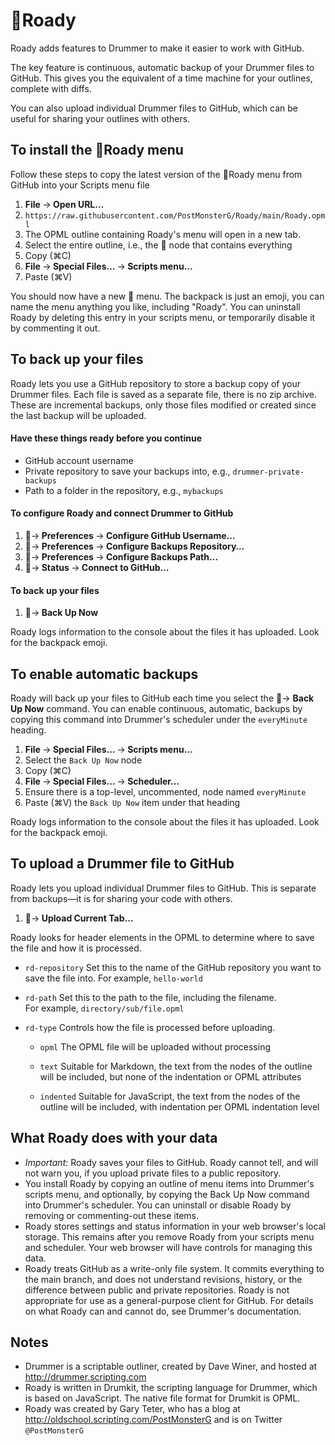 # 🎒Roady
Roady adds features to Drummer to make it easier to work with GitHub.

The key feature is continuous, automatic backup of your Drummer files to GitHub. 
This gives you the equivalent of a time machine for your outlines, complete with diffs.

You can also upload individual Drummer files to GitHub, which can be useful for sharing your outlines with others.


## To install the 🎒Roady menu
Follow these steps to copy the latest version of the  🎒Roady menu from GitHub into your Scripts menu file
1. <b>File </b>→<b> Open URL… </b>
1.  `https://raw.githubusercontent.com/PostMonsterG/Roady/main/Roady.opml`
1. The OPML outline containing Roady's menu will open in a new tab.
1. Select the entire outline, i.e., the 🎒 node that contains everything
1. Copy (⌘C)
1. <b>File </b>→<b> Special Files… </b>→<b> Scripts menu... </b>
1. Paste (⌘V) 

You should now have a new 🎒 menu. The backpack is just an emoji, you can name the menu anything you like, including "Roady".
You can uninstall Roady by deleting this entry in your scripts menu, or temporarily disable it by commenting it out. 

## To back up your files
Roady lets you use a GitHub repository to store a backup copy of your Drummer files. 
Each file is saved as a separate file, there is no zip archive. 
These are incremental backups, only those files modified or created since the last backup will be uploaded. 

#### Have these things ready before you continue
- GitHub account username
- Private repository to save your backups into, e.g., `drummer-private-backups`
- Path to a folder in the repository, e.g., `mybackups`

#### To configure Roady and connect Drummer to GitHub
1. <b>🎒</b>→<b> Preferences </b>→<b> Configure GitHub Username… </b>
1. <b>🎒</b>→<b> Preferences </b>→<b> Configure Backups Repository… </b>
1. <b>🎒</b>→<b> Preferences </b>→<b> Configure Backups Path… </b>
1. <b>🎒</b>→<b> Status </b>→<b> Connect to GitHub… </b>

#### To back up your files
1. <b>🎒</b>→<b> Back Up Now </b>

Roady logs information to the console about the files it has uploaded. Look for the backpack emoji.


## To enable automatic backups
Roady will back up your files to GitHub each time you select the 🎒→ <b>Back Up Now</b> command. You can enable continuous, automatic, backups by copying this command into Drummer's scheduler under the `everyMinute` heading. 
1. <b>File </b>→<b> Special Files... </b>→<b> Scripts menu… </b>
1. Select the `Back Up Now` node 
1.  Copy (⌘C)
1.  <b>File </b>→<b> Special Files... </b>→<b> Scheduler… </b>
1.  Ensure there is a top-level, uncommented, node named `everyMinute`
1.  Paste (⌘V) the `Back Up Now` item under that heading

Roady logs information to the console about the files it has uploaded. Look for the backpack emoji.

## To upload a Drummer file to GitHub
Roady lets you upload individual Drummer files to GitHub. This is separate from backups—it is for sharing your code with others. 
1.  <b>🎒</b>→<b> Upload Current Tab… </b>

Roady  looks for header elements in the OPML to determine where to save the file and how it is processed. 
- `rd-repository`
Set this to the name of the GitHub repository you want to save the file into.
For example, `hello-world`

- `rd-path`
Set this to the path to the file, including the filename.  
For example, `directory/sub/file.opml`

- `rd-type`
Controls how the file is processed before uploading.

    - `opml`
The OPML file will be uploaded without processing

    - `text`
Suitable for Markdown, the text from the nodes of the outline will be included, but none of the indentation or OPML attributes

    - `indented`
Suitable for JavaScript, the text from the nodes of the outline will be included, with indentation per OPML indentation level

## What Roady does with your data 
- <i>Important: </i>Roady saves your files to GitHub. Roady cannot tell, and will not warn you, if you upload private files to a public repository.
- You install Roady by copying an outline of menu items into Drummer's scripts menu, and optionally, by copying the Back Up Now command into Drummer's scheduler. You can uninstall or disable Roady by removing or commenting-out these items.
- Roady stores settings and status information in your web browser's local storage. This remains after you remove Roady from your scripts menu and scheduler. Your web browser will have controls for managing this data.
- Roady treats GitHub as a write-only file system. It commits everything to the main branch, and does not understand revisions, history, or the difference between public and private repositories. Roady is not appropriate for use as a general-purpose client for GitHub. For details on what Roady can and cannot do, see Drummer's documentation.

## Notes
- Drummer is a scriptable outliner, created by Dave Winer, and hosted at http://drummer.scripting.com
- Roady is written in Drumkit, the scripting language for Drummer, which is based on JavaScript. The native file format for Drumkit is OPML.
- Roady was created by Gary Teter, who has a blog at http://oldschool.scripting.com/PostMonsterG and is on Twitter `@PostMonsterG`
